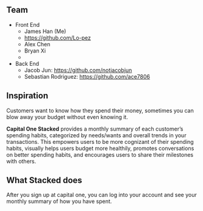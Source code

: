 ## Team
- Front End
  - James Han (Me)
  - https://github.com/Lo-pez
  - Alex Chen
  - Bryan Xi
  - 
- Back End
  - Jacob Jun: https://github.com/notjacobjun
  - Sebastian Rodriguez: https://github.com/ace7806

## Inspiration
Customers want to know how they spend their money, sometimes you can blow away your budget without even knowing it.

**Capital One Stacked** provides a monthly summary of each customer’s spending habits, categorized by needs/wants and overall trends in your transactions. This empowers users to be more cognizant of their spending habits, visually helps users budget more healthily, promotes conversations on better spending habits, and encourages users to share their milestones with others.

## What Stacked does
After you sign up at capital one, you can log into your account and see your monthly summary of how you have spent.

